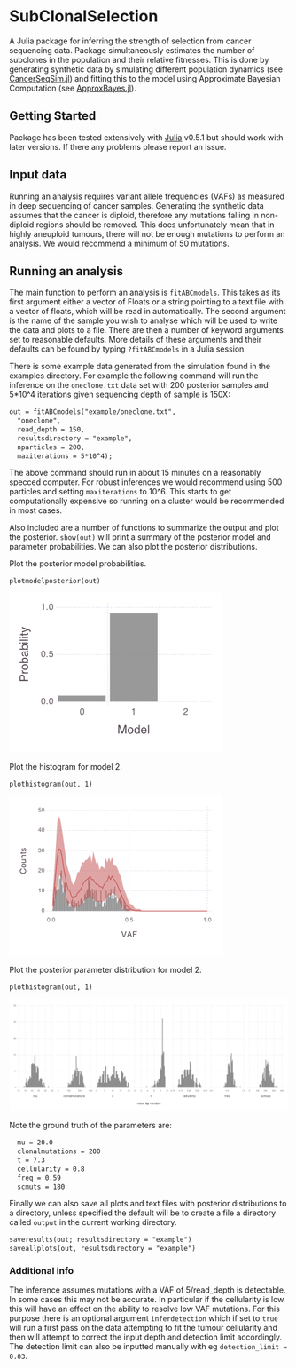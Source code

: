 # SubClonalSelection

A Julia package for inferring the strength of selection from cancer sequencing data. Package simultaneously estimates the number of subclones in the population and their relative fitnesses. This is done by generating synthetic data by simulating different population dynamics (see [CancerSeqSim.jl](https://github.com/marcjwilliams1/ApproxBayes.jl)) and fitting this to the model using Approximate Bayesian Computation (see [ApproxBayes.jl](https://github.com/marcjwilliams1/CancerSeqSim.jl)).

## Getting Started
Package has been tested extensively with [Julia](https://julialang.org/) v0.5.1 but should work with later versions. If there any problems please report an issue.

## Input data
Running an analysis requires variant allele frequencies (VAFs) as measured in deep sequencing of cancer samples. Generating the synthetic data assumes that the cancer is diploid, therefore any mutations falling in non-diploid regions should be removed. This does unfortunately mean that in highly aneuploid tumours, there will not be enough mutations to perform an analysis. We would recommend a minimum of 50 mutations.

## Running an analysis
The main function to perform an analysis is ```fitABCmodels```. This takes as its first argument either a vector of Floats or a string pointing to a text file with a vector of floats, which will be read in automatically. The second argument is the name of the sample you wish to analyse which will be used to write the data and plots to a file. There are then a number of keyword arguments set to reasonable defaults. More details of these arguments and their defaults can be found by typing ```?fitABCmodels``` in a Julia session.

There is some example data generated from the simulation found in the examples directory. For example the following command will run the inference on the ```oneclone.txt``` data set with 200 posterior samples and 5*10^4 iterations given sequencing depth of sample is 150X:
```
out = fitABCmodels("example/oneclone.txt",
  "oneclone",
  read_depth = 150,
  resultsdirectory = "example",
  nparticles = 200,
  maxiterations = 5*10^4);
```
The above command should run in about 15 minutes on a reasonably specced computer. For robust inferences we would recommend using 500 particles and setting ```maxiterations``` to 10^6. This starts to get computationally expensive so running on a cluster would be recommended in most cases.

Also included are a number of functions to summarize the output and plot the posterior. ```show(out)``` will print a summary of the posterior model and parameter probabilities. We can also plot the posterior distributions.

Plot the posterior model probabilities.
```
plotmodelposterior(out)
```
![plot](/example/plots/modelposterior.png)

Plot the histogram for model 2.
```
plothistogram(out, 1)
```
![plot](/example/plots/histogram-1clone.png)

Plot the posterior parameter distribution for model 2.
```
plothistogram(out, 1)
```
![plot](/example/plots/posterior-1clone.png)

Note the ground truth of the parameters are:
```
  mu = 20.0
  clonalmutations = 200
  t = 7.3
  cellularity = 0.8
  freq = 0.59
  scmuts = 180
```

Finally we can also save all plots and text files with posterior distributions to a directory, unless specified the default will be to create a file a directory called ```output``` in the current working directory.

```
saveresults(out; resultsdirectory = "example")
saveallplots(out, resultsdirectory = "example")
```

### Additional info
The inference assumes mutations with a VAF of 5/read_depth is detectable. In some cases this may not be accurate. In particular if the cellularity is low this will have an effect on the ability to resolve low VAF mutations. For this purpose there is an optional argument ```inferdetection``` which if set to ```true``` will run a first pass on the data attempting to fit the tumour cellularity and then will attempt to correct the input depth and detection limit accordingly. The detection limit can also be inputted manually with eg ```detection_limit = 0.03```.
